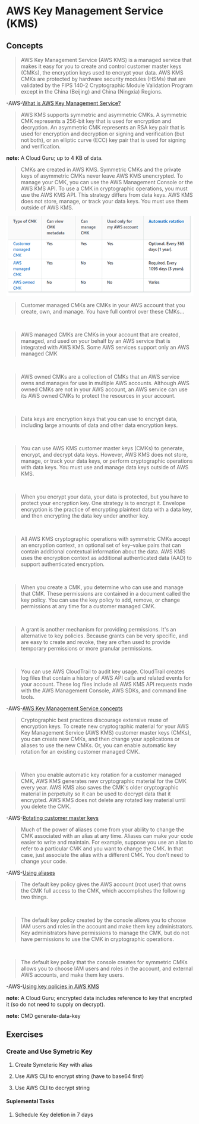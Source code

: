 # AWS Key Management Service (KMS)

## Concepts

> AWS Key Management Service (AWS KMS) is a managed service that makes it easy for you to create and control customer master keys (CMKs), the encryption keys used to encrypt your data. AWS KMS CMKs are protected by hardware security modules (HSMs) that are validated by the FIPS 140-2 Cryptographic Module Validation Program except in the China (Beijing) and China (Ningxia) Regions.

-AWS-[What is AWS Key Management Service?](https://docs.aws.amazon.com/kms/latest/developerguide/overview.html)

> AWS KMS supports symmetric and asymmetric CMKs. A symmetric CMK represents a 256-bit key that is used for encryption and decryption. An asymmetric CMK represents an RSA key pair that is used for encryption and decryption or signing and verification (but not both), or an elliptic curve (ECC) key pair that is used for signing and verification. 

**note:** A Cloud Guru; up to 4 KB of data.

> CMKs are created in AWS KMS. Symmetric CMKs and the private keys of asymmetric CMKs never leave AWS KMS unencrypted. To manage your CMK, you can use the AWS Management Console or the AWS KMS API. To use a CMK in cryptographic operations, you must use the AWS KMS API. This strategy differs from data keys. AWS KMS does not store, manage, or track your data keys. You must use them outside of AWS KMS.

![Table](table.png)

> Customer managed CMKs are CMKs in your AWS account that you create, own, and manage. You have full control over these CMKs...

&nbsp;

> AWS managed CMKs are CMKs in your account that are created, managed, and used on your behalf by an AWS service that is integrated with AWS KMS. Some AWS services support only an AWS managed CMK

&nbsp;

> AWS owned CMKs are a collection of CMKs that an AWS service owns and manages for use in multiple AWS accounts. Although AWS owned CMKs are not in your AWS account, an AWS service can use its AWS owned CMKs to protect the resources in your account.

&nbsp;

> Data keys are encryption keys that you can use to encrypt data, including large amounts of data and other data encryption keys.

&nbsp;

> You can use AWS KMS customer master keys (CMKs) to generate, encrypt, and decrypt data keys. However, AWS KMS does not store, manage, or track your data keys, or perform cryptographic operations with data keys. You must use and manage data keys outside of AWS KMS.

&nbsp;

> When you encrypt your data, your data is protected, but you have to protect your encryption key. One strategy is to encrypt it. Envelope encryption is the practice of encrypting plaintext data with a data key, and then encrypting the data key under another key.

&nbsp;

> All AWS KMS cryptographic operations with symmetric CMKs accept an encryption context, an optional set of key–value pairs that can contain additional contextual information about the data. AWS KMS uses the encryption context as additional authenticated data (AAD) to support authenticated encryption.

&nbsp;

> When you create a CMK, you determine who can use and manage that CMK. These permissions are contained in a document called the key policy. You can use the key policy to add, remove, or change permissions at any time for a customer managed CMK.

&nbsp;

> A grant is another mechanism for providing permissions. It's an alternative to key policies. Because grants can be very specific, and are easy to create and revoke, they are often used to provide temporary permissions or more granular permissions.

&nbsp;

> You can use AWS CloudTrail to audit key usage. CloudTrail creates log files that contain a history of AWS API calls and related events for your account. These log files include all AWS KMS API requests made with the AWS Management Console, AWS SDKs, and command line tools.

-AWS-[AWS Key Management Service concepts](https://docs.aws.amazon.com/kms/latest/developerguide/concepts.html)

> Cryptographic best practices discourage extensive reuse of encryption keys. To create new cryptographic material for your AWS Key Management Service (AWS KMS) customer master keys (CMKs), you can create new CMKs, and then change your applications or aliases to use the new CMKs. Or, you can enable automatic key rotation for an existing customer managed CMK.

&nbsp;

> When you enable automatic key rotation for a customer managed CMK, AWS KMS generates new cryptographic material for the CMK every year. AWS KMS also saves the CMK's older cryptographic material in perpetuity so it can be used to decrypt data that it encrypted. AWS KMS does not delete any rotated key material until you delete the CMK.

-AWS-[Rotating customer master keys](https://docs.aws.amazon.com/kms/latest/developerguide/rotate-keys.html)

> Much of the power of aliases come from your ability to change the CMK associated with an alias at any time. Aliases can make your code easier to write and maintain. For example, suppose you use an alias to refer to a particular CMK and you want to change the CMK. In that case, just associate the alias with a different CMK. You don't need to change your code.

-AWS-[Using aliases](https://docs.aws.amazon.com/kms/latest/developerguide/kms-alias.html)

> The default key policy gives the AWS account (root user) that owns the CMK full access to the CMK, which accomplishes the following two things.

&nbsp;

> The default key policy created by the console allows you to choose IAM users and roles in the account and make them key administrators. Key administrators have permissions to manage the CMK, but do not have permissions to use the CMK in cryptographic operations.

&nbsp;

> The default key policy that the console creates for symmetric CMKs allows you to choose IAM users and roles in the account, and external AWS accounts, and make them key users.

-AWS-[Using key policies in AWS KMS](https://docs.aws.amazon.com/kms/latest/developerguide/key-policies.html)

**note:** A Cloud Guru; encrypted data includes reference to key that encrpted it (so do not need to supply on decrypt).

**note:** CMD generate-data-key

## Exercises

### Create and Use Symetric Key

1. Create Symeteric Key with alias

2. Use AWS CLI to encrypt string (have to base64 first)

3. Use AWS CLI to decrypt string

#### Suplemental Tasks

1. Schedule Key deletion in 7 days
